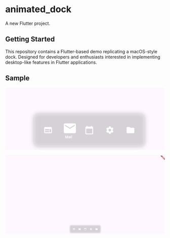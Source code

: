 # animated_dock

A new Flutter project.

## Getting Started
This repository contains a Flutter-based demo replicating a macOS-style dock. Designed for developers and enthusiasts interested in implementing desktop-like features in Flutter applications.

## Sample
![alt text](https://github.com/Yagnikkat/mac-dock-flutter/blob/master/sample/sample2.png?raw=true)

![alt text](https://github.com/Yagnikkat/mac-dock-flutter/blob/master/sample/sample1.png?raw=true)
